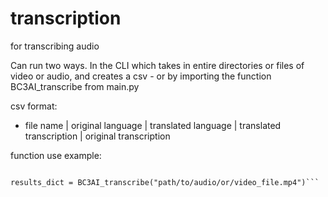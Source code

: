 # transcription
for transcribing audio

Can run two ways. In the CLI which takes in entire directories or files of video or audio, and creates a csv - or by importing the function BC3AI_transcribe from main.py

csv format:
- file name | original language | translated language | translated transcription | original transcription


function use example:
```from transcription import BC3AI_transcribe

results_dict = BC3AI_transcribe("path/to/audio/or/video_file.mp4")```
